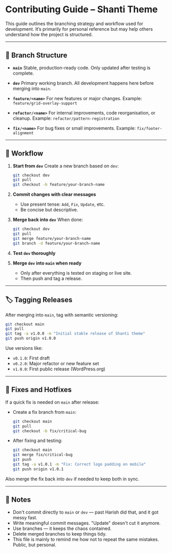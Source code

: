 # Contributing Guide – Shanti Theme

This guide outlines the branching strategy and workflow used for development. It’s primarily for personal reference but may help others understand how the project is structured.

---

## 🌿 Branch Structure

- **`main`**
  Stable, production-ready code. Only updated after testing is complete.

- **`dev`**
  Primary working branch. All development happens here before merging into `main`.

- **`feature/<name>`**
  For new features or major changes.
  Example: `feature/grid-overlay-support`

- **`refactor/<name>`**
  For internal improvements, code reorganisation, or cleanup.
  Example: `refactor/pattern-registration`

- **`fix/<name>`**
  For bug fixes or small improvements.
  Example: `fix/footer-alignment`

---

## 🔁 Workflow

1. **Start from `dev`**
   Create a new branch based on `dev`:

   ```bash
   git checkout dev
   git pull
   git checkout -b feature/your-branch-name
   ```

2. **Commit changes with clear messages**

   - Use present tense: `Add`, `Fix`, `Update`, etc.
   - Be concise but descriptive.

3. **Merge back into `dev`**
   When done:

   ```bash
   git checkout dev
   git pull
   git merge feature/your-branch-name
   git branch -d feature/your-branch-name
   ```

4. **Test `dev` thoroughly**

5. **Merge `dev` into `main` when ready**
   - Only after everything is tested on staging or live site.
   - Then push and tag a release.

---

## 🏷️ Tagging Releases

After merging into `main`, tag with semantic versioning:

```bash
git checkout main
git pull
git tag -a v1.0.0 -m "Initial stable release of Shanti theme"
git push origin v1.0.0
```

Use versions like:

- `v0.1.0`: First draft
- `v0.2.0`: Major refactor or new feature set
- `v1.0.0`: First public release (WordPress.org)

---

## 🧪 Fixes and Hotfixes

If a quick fix is needed on `main` after release:

- Create a fix branch from `main`:

  ```bash
  git checkout main
  git pull
  git checkout -b fix/critical-bug
  ```

- After fixing and testing:
  ```bash
  git checkout main
  git merge fix/critical-bug
  git push
  git tag -a v1.0.1 -m "Fix: Correct logo padding on mobile"
  git push origin v1.0.1
  ```

Also merge the fix back into `dev` if needed to keep both in sync.

---

## 📝 Notes

- Don't commit directly to `main` or `dev` — past Harish did that, and it got messy fast.
- Write meaningful commit messages. "Update" doesn't cut it anymore.
- Use branches — it keeps the chaos contained.
- Delete merged branches to keep things tidy.
- This file is mainly to remind me how not to repeat the same mistakes. Public, but personal.

